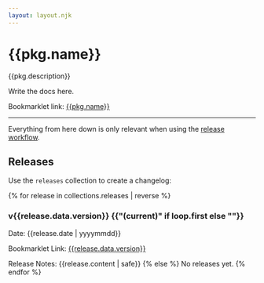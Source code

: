 ```yaml
---
layout: layout.njk
---
```


# {{pkg.name}}

{{pkg.description}}

Write the docs here.

Bookmarklet link: <a href="javascript:{{code.latest}}">{{pkg.name}}</a>

---

Everything from here down is only relevant when using the [release workflow](https://github.com/psalaets/eleventy-bookmarklet#option-2-releases).

## Releases

Use the `releases` collection to create a changelog:

{% for release in collections.releases | reverse %}
  ### v{{release.data.version}} {{"(current)" if loop.first else ""}}

  Date: {{release.date | yyyymmdd}}

  Bookmarklet Link: <a href="javascript:{{release.data.code}}">{{release.data.version}}</a>

  Release Notes: {{release.content | safe}}
{% else %}
  No releases yet.
{% endfor %}
